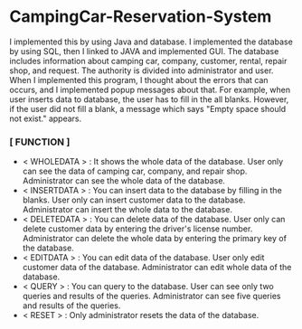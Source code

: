 # CampingCar-Reservation-System

I implemented this by using Java and database. 
I implemented the database by using SQL, then I linked to JAVA and implemented GUI. 
The database includes information about camping car, company, customer, rental, repair shop, and request. The authority is divided into administrator and user.   
When I implemented this program, I thought about the errors that can occurs, and I implemented popup messages about that. For example, when user inserts data to database, the user has to fill in the all blanks. However, if the user did not fill a blank, a message which says "Empty space should not exist." appears.

### [ FUNCTION ]
* < WHOLEDATA > : It shows the whole data of the database. User only can see the data of camping car, company, and repair shop. Administrator can see the whole data of the database.
* < INSERTDATA > : You can insert data to the database by filling in the blanks. User only can insert customer data to the database. Administrator can insert the whole data to the database.
* < DELETEDATA > : You can delete data of the database. User only can delete customer data by entering the driver's license number. Administrator can delete the whole data by entering the primary key of the database.
* < EDITDATA > : You can edit data of the database. User only edit customer data of the database. Administrator can edit whole data of the database.
* < QUERY > : You can query to the database. User can see only two queries and results of the queries. Administrator can see five queries and results of the queries.
* < RESET > : Only administrator resets the data of the database.
